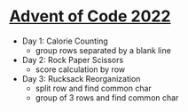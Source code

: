 
# [Advent of Code 2022](https://adventofcode.com/2022)

* Day 1: Calorie Counting
  * group rows separated by a blank line
* Day 2: Rock Paper Scissors
  * score calculation by row
* Day 3: Rucksack Reorganization
  * split row and find common char
  * group of 3 rows and find common char
